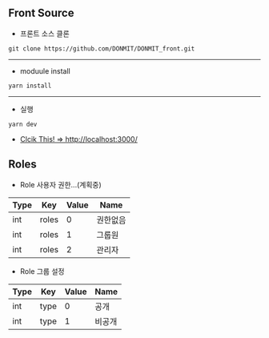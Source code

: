## Front Source

- 프론트 소스 클론

```console
git clone https://github.com/DONMIT/DONMIT_front.git
```

---

- moduule install

```console
yarn install
```

---

- 실행

```console
yarn dev
```

- [Clcik This! => http://localhost:3000/](http://localhost:3000/)

## Roles

- Role 사용자 권한...(계획중)

| Type | Key   | Value | Name     |
| ---- | ----- | ----- | -------- |
| int  | roles | 0     | 권한없음 |
| int  | roles | 1     | 그룹원   |
| int  | roles | 2     | 관리자   |

- Role 그룹 설정

| Type | Key  | Value | Name   |
| ---- | ---- | ----- | ------ |
| int  | type | 0     | 공개   |
| int  | type | 1     | 비공개 |
